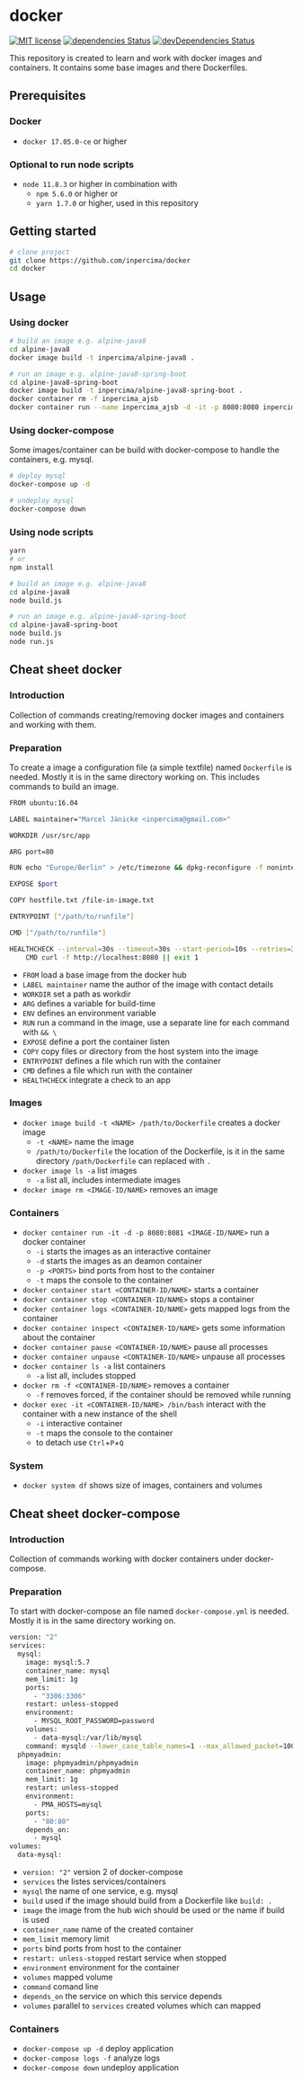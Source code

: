 # docker

[![MIT license](https://img.shields.io/badge/license-MIT-blue.svg)](./LICENSE.md)
[![dependencies Status](https://david-dm.org/inpercima/publicmedia/status.svg)](https://david-dm.org/inpercima/docker)
[![devDependencies Status](https://david-dm.org/inpercima/publicmedia/dev-status.svg)](https://david-dm.org/inpercima/docker?type=dev)

This repository is created to learn and work with docker images and containers.
It contains some base images and there Dockerfiles.

## Prerequisites

### Docker

* `docker 17.05.0-ce` or higher

### Optional to run node scripts

* `node 11.8.3` or higher in combination with
  * `npm 5.6.0` or higher or
  * `yarn 1.7.0` or higher, used in this repository

## Getting started

```bash
# clone project
git clone https://github.com/inpercima/docker
cd docker
```

## Usage

### Using docker

```bash
# build an image e.g. alpine-java8
cd alpine-java8
docker image build -t inpercima/alpine-java8 .

# run an image e.g. alpine-java8-spring-boot
cd alpine-java8-spring-boot
docker image build -t inpercima/alpine-java8-spring-boot .
docker container rm -f inpercima_ajsb
docker container run --name inpercima_ajsb -d -it -p 8080:8080 inpercima/alpine-java8-spring-boot
```

### Using docker-compose

Some images/container can be build with docker-compose to handle the containers, e.g. mysql.

```bash
# deploy mysql
docker-compose up -d

# undeploy mysql
docker-compose down
```

### Using node scripts

```bash
yarn
# or
npm install

# build an image e.g. alpine-java8
cd alpine-java8
node build.js

# run an image e.g. alpine-java8-spring-boot
cd alpine-java8-spring-boot
node build.js
node run.js
```

## Cheat sheet docker

### Introduction

Collection of commands creating/removing docker images and containers and working with them.

### Preparation

To create a image a configuration file (a simple textfile) named `Dockerfile` is needed. Mostly it is in the same directory working on.
This includes commands to build an image.

```bash
FROM ubuntu:16.04

LABEL maintainer="Marcel Jänicke <inpercima@gmail.com>"

WORKDIR /usr/src/app

ARG port=80

RUN echo "Europe/Berlin" > /etc/timezone && dpkg-reconfigure -f noninteractive tzdata

EXPOSE $port

COPY hostfile.txt /file-in-image.txt

ENTRYPOINT ["/path/to/runfile"]

CMD ["/path/to/runfile"]

HEALTHCHECK --interval=30s --timeout=30s --start-period=10s --retries=3 \
    CMD curl -f http://localhost:8080 || exit 1
```

* `FROM` load a base image from the docker hub
* `LABEL maintainer` name the author of the image with contact details
* `WORKDIR` set a path as workdir
* `ARG` defines a variable for build-time
* `ENV` defines an environment variable 
* `RUN` run a command in the image, use a separate line for each command with `&& \`
* `EXPOSE` define a port the container listen
* `COPY` copy files or directory from the host system into the image
* `ENTRYPOINT` defines a file which run with the container
* `CMD` defines a file which run with the container
* `HEALTHCHECK` integrate a check to an app

### Images

* `docker image build -t <NAME> /path/to/Dockerfile` creates a docker image
  * `-t <NAME>` name the image
  * `/path/to/Dockerfile` the location of the Dockerfile, is it in the same directory `/path/Dockerfile` can replaced with `.`
* `docker image ls -a` list images
  * `-a` list all, includes intermediate images
* `docker image rm <IMAGE-ID/NAME>` removes an image

### Containers

* `docker container run -it -d -p 8080:8081 <IMAGE-ID/NAME>` run a docker container
  * `-i` starts the images as an interactive container
  * `-d` starts the images as an deamon container
  * `-p <PORTS>` bind ports from host to the container
  * `-t` maps the console to the container
* `docker container start <CONTAINER-ID/NAME>` starts a container
* `docker container stop <CONTAINER-ID/NAME>` stops a container
* `docker container logs <CONTAINER-ID/NAME>` gets mapped logs from the container
* `docker container inspect <CONTAINER-ID/NAME>` gets some information about the container
* `docker container pause <CONTAINER-ID/NAME>` pause all processes
* `docker container unpause <CONTAINER-ID/NAME>` unpause all processes
* `docker container ls -a` list containers
  * `-a` list all, includes stopped
* `docker rm -f <CONTAINER-ID/NAME>` removes a container
  * `-f` removes forced, if the container should be removed while running
* `docker exec -it <CONTAINER-ID/NAME> /bin/bash` interact with the container with a new instance of the shell
  * `-i` interactive container
  * `-t` maps the console to the container
  * to detach use `Ctrl`+`P`+`Q`

### System

* `docker system df` shows size of images, containers and volumes

## Cheat sheet docker-compose

### Introduction

Collection of commands working with docker containers under docker-compose.

### Preparation

To start with docker-compose an file named `docker-compose.yml` is needed. Mostly it is in the same directory working on.

```bash
version: "2"
services:
  mysql:
    image: mysql:5.7
    container_name: mysql
    mem_limit: 1g
    ports:
      - "3306:3306"
    restart: unless-stopped
    environment:
      - MYSQL_ROOT_PASSWORD=password
    volumes:
      - data-mysql:/var/lib/mysql
    command: mysqld --lower_case_table_names=1 --max_allowed_packet=100M
  phpmyadmin:
    image: phpmyadmin/phpmyadmin
    container_name: phpmyadmin
    mem_limit: 1g
    restart: unless-stopped
    environment:
      - PMA_HOSTS=mysql
    ports:
      - "80:80"
    depends_on:
      - mysql
volumes:
  data-mysql:
```

* `version: "2"` version 2 of docker-compose
* `services` the listes services/containers
* `mysql` the name of one service, e.g. mysql
* `build` used if the image should build from a Dockerfile like `build: .`
* `image` the image from the hub wich should be used or the name if build is used
* `container_name` name of the created container
* `mem_limit` memory limit
* `ports` bind ports from host to the container
* `restart: unless-stopped` restart service when stopped
* `environment` environment for the container
* `volumes` mapped volume
* `command` comand line
* `depends_on` the service on which this service depends
* `volumes` parallel to `services` created volumes which can mapped

### Containers

* `docker-compose up -d` deploy application
* `docker-compose logs -f` analyze logs
* `docker-compose down` undeploy application

